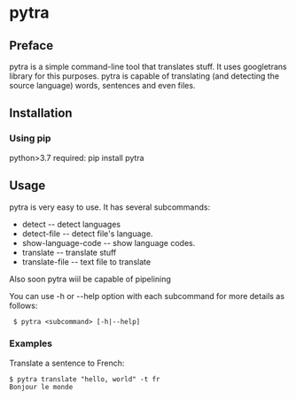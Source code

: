 # pytra #

## Preface ##
pytra is a simple command-line tool that translates stuff. It uses googletrans library for this purposes.
pytra is capable of translating (and detecting the source language) words, sentences and even files.

## Installation ##
### Using pip ###
python>3.7 required:
     pip install pytra

## Usage ##
pytra is very easy to use. It has several subcommands:
* detect -- detect languages
* detect-file -- detect file's language.
* show-language-code -- show language codes.
* translate -- translate stuff
* translate-file -- text file to translate

Also soon pytra wiil be capable of pipelining

You can use -h or --help option with each subcommand for more details as follows:

     
     $ pytra <subcommand> [-h|--help]


### Examples ###
Translate a sentence to French:

    $ pytra translate "hello, world" -t fr
    Bonjour le monde
